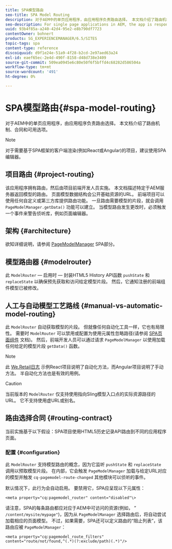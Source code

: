 ```yaml
---
title: SPA模型路由
seo-title: SPA Model Routing
description: 对于AEM中的单页应用程序，由应用程序负责路由选择。 本文档介绍了路由机制、合同和可用选项。
seo-description: For single page applications in AEM, the app is responsible for the routing. This document describes the routing mechanism, the contract, and options available.
uuid: 93b4f85a-a240-42d4-95e2-e8b790df7723
contentOwner: bohnert
products: SG_EXPERIENCEMANAGER/6.5/SITES
topic-tags: spa
content-type: reference
discoiquuid: d9f1e24e-51a9-4f28-b2cd-2e97aed63a24
exl-id: eaef65ec-2e4d-490f-8158-d48d738e3409
source-git-commit: 509ea0945e6c80e50f6f5bffd4c68282d586504a
workflow-type: tm+mt
source-wordcount: '491'
ht-degree: 0%

---
```


# SPA模型路由{#spa-model-routing}

对于AEM中的单页应用程序，由应用程序负责路由选择。 本文档介绍了路由机制、合同和可用选项。

>[!NOTE]
>
>对于需要基于SPA框架的客户端渲染(例如React或Angular)的项目，建议使用SPA编辑器。

## 项目路由 {#project-routing}

该应用程序拥有路由，然后由项目前端开发人员实施。 本文档描述特定于AEM服务器返回模型的路由。 页面模型数据结构会公开基础资源的URL。 前端项目可以使用任何自定义或第三方库提供路由功能。 一旦路由需要模型的片段，就会调用 `PageModelManager.getData()` 功能可以建立。 当模型路由发生更改时，必须触发一个事件来警告侦听库，例如页面编辑器。

## 架构 {#architecture}

欲知详细说明，请参阅 [PageModelManager](/help/sites-developing/spa-blueprint.md#pagemodelmanager) SPA部分。

## 模型路由器 {#modelrouter}

此 `ModelRouter`  — 启用时 — 封装HTML5 History API函数 `pushState` 和 `replaceState` 以确保预先获取和访问给定模型片段。 然后，它通知注册的前端组件模型已被修改。

## 人工与自动模型工艺路线 {#manual-vs-automatic-model-routing}

此 `ModelRouter` 自动获取模型的片段。 但就像任何自动化工具一样，它也有局限性。 需要时 `ModelRouter` 可以禁用或配置为使用元属性忽略路径(请参阅 [SPA页面组件](/help/sites-developing/spa-page-component.md) 文档)。 然后，前端开发人员可以通过请求 `PageModelManager` 以使用加载任何给定的模型片段 `getData()` 函数。

>[!NOTE]
>
>此 [We.Retail日志](https://github.com/adobe/aem-sample-we-retail-journal) 示例React项目说明了自动化方法，而Angular项目说明了手动方法。 半自动化方法也是有效的用例。

>[!CAUTION]
>
>当前版本的 `ModelRouter` 仅支持使用指向Sling模型入口点的实际资源路径的URL。 它不支持使用虚URL或别名。

## 路由选择合同 {#routing-contract}

当前实施基于以下假设：SPA项目使用HTML5历史记录API路由到不同的应用程序页面。

### 配置 {#configuration}

此 `ModelRouter` 支持模型路由的概念，因为它监听 `pushState` 和 `replaceState` 调用以预取模型片段。 在内部，它会触发 `PageModelManager` 加载与给定URL对应的模型并触发 `cq-pagemodel-route-changed` 其他模块可以侦听的事件。

默认情况下，此行为会自动启用。 要禁用它，SPA应呈现以下元属性：

```
<meta property="cq:pagemodel_router" content="disabled"\>
```

请注意，SPA的每条路由都应对应于AEM中可访问的资源(例如， ” `/content/mysite/mypage"`)，因为从 `PageModelManager` 选择路由后，将自动尝试加载相应的页面模型。 不过，如果需要，SPA还可以定义路由的“阻止列表”，该路由应被 `PageModelManager`：

```
<meta property="cq:pagemodel_route_filters" content="route/not/found,^(.*)(?:exclude/path)(.*)"/>
```
